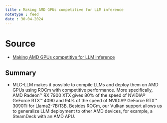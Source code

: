 ```yaml
---
title : Making AMD GPUs competitive for LLM inference
notetype : feed
date : 30-04-2024
---
```


# Source
- [Making AMD GPUs competitive for LLM inference ](https://blog.mlc.ai/2023/08/09/Making-AMD-GPUs-competitive-for-LLM-inference)

## Summary
- MLC-LLM makes it possible to compile LLMs and deploy them on AMD GPUs using ROCm with competitive performance. More specifically, AMD Radeon™ RX 7900 XTX gives 80% of the speed of NVIDIA® GeForce RTX™ 4090 and 94% of the speed of NVIDIA® GeForce RTX™ 3090Ti for Llama2-7B/13B. Besides ROCm, our Vulkan support allows us to generalize LLM deployment to other AMD devices, for example, a SteamDeck with an AMD APU.